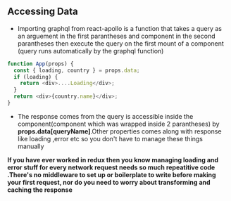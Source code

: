 ## Accessing Data

- Importing graphql from react-apollo is a function that takes a query as an arguement in the first parantheses and component in the second parantheses then execute the query on the first mount of a component (query runs automatically by the graphql function)

```javascript
function App(props) {
  const { loading, country } = props.data;
  if (loading) {
    return <div>....Loading</div>;
  }
  return <div>{country.name}</div>;
}
```

- The response comes from the query is accessible inside the component(component which was wrapped inside 2 parantheses) by **props.data[queryName]**.Other properties comes along with response like loading ,error etc so you don't have to manage these things manually

**If you have ever worked in redux then you know managing loading and error stuff for every network request needs so much repeatitive code .There's no middleware to set up or boilerplate to write before making your first request, nor do you need to worry about transforming and caching the response**
